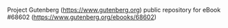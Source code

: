 Project Gutenberg (https://www.gutenberg.org) public repository for
eBook #68602 (https://www.gutenberg.org/ebooks/68602)
